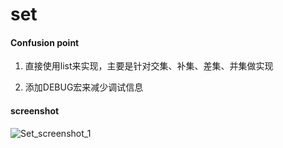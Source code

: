 set
====

#### Confusion point ####

1. 直接使用list来实现，主要是针对交集、补集、差集、并集做实现

2. 添加DEBUG宏来减少调试信息

#### screenshot ####

![Set_screenshot_1](https://github.com/pench3r/Program-Study/blob/master/c/Algorithm/set/set_1.png)
